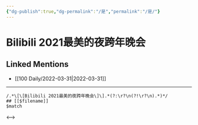 ```yaml
---
{"dg-publish":true,"dg-permalink":"/是","permalink":"/是/"}
---
```


# Bilibili 2021最美的夜跨年晚会

## Linked Mentions
- [[100 Daily/2022-03-31\|2022-03-31]]


---

```expander
/.*\[\[Bilibili 2021最美的夜跨年晚会\]\].*(?:\r?\n(?!\r?\n).*)*/
## [[$filename]]
$match
```

<-->
